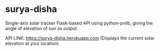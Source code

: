 # surya-disha
Single-axis solar tracker Flask-based API using python-pvlib, giving the angle of elevation of sun as output.

API LINK: https://surya-disha.herokuapp.com  (Displays the current solar elevation at your location)
